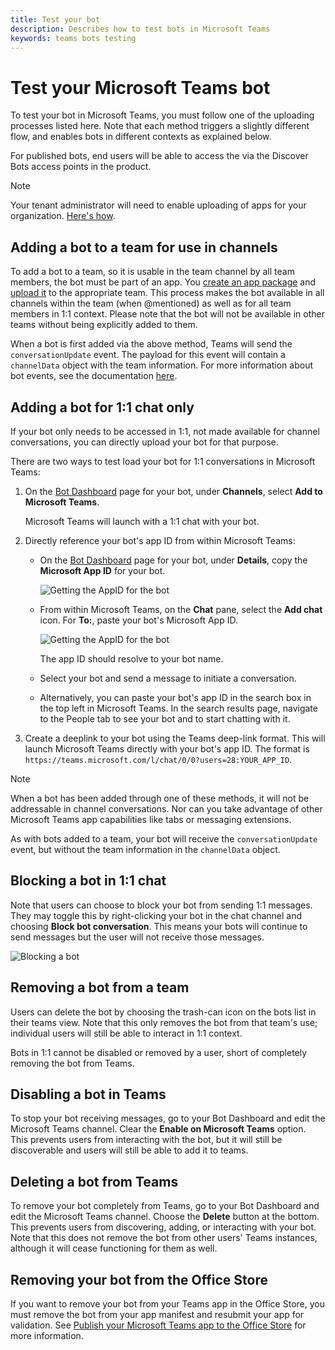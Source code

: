 ```yaml
---
title: Test your bot
description: Describes how to test bots in Microsoft Teams
keywords: teams bots testing
---
```

# Test your Microsoft Teams bot

To test your bot in Microsoft Teams, you must follow one of the uploading processes listed here.  Note that each method triggers a slightly different flow, and enables bots in different contexts as explained below.

For published bots, end users will be able to access the via the Discover Bots access points in the product.

> [!NOTE]
> Your tenant administrator will need to enable uploading of apps for your organization. [Here's how](/microsoftteams/admin-settings).

## Adding a bot to a team for use in channels

To add a bot to a team, so it is usable in the team channel by all team members, the bot must be part of an app. You [create an app package](~/concepts/apps/apps-package) and [upload it](~/concepts/apps/apps-upload) to the appropriate team. This process makes the bot available in all channels within the team (when @mentioned) as well as for all team members in 1:1 context. Please note that the bot will not be available in other teams without being explicitly added to them.

When a bot is first added via the above method, Teams will send the `conversationUpdate` event. The payload for this event will contain a `channelData` object with the team information. For more information about bot events, see the documentation [here](~/concepts/bots/bots-notifications).

## Adding a bot for 1:1 chat only

If your bot only needs to be accessed in 1:1, not made available for channel conversations, you can directly upload your bot for that purpose.

There are two ways to test load your bot for 1:1 conversations in Microsoft Teams:

1. On the [Bot Dashboard](https://dev.botframework.com/bots) page for your bot, under **Channels**, select **Add to Microsoft Teams**.

   Microsoft Teams will launch with a 1:1 chat with your bot.

2. Directly reference your bot's app ID from within Microsoft Teams:
   * On the [Bot Dashboard](https://dev.botframework.com/bots) page for your bot, under **Details**, copy the **Microsoft App ID** for your bot.
	
     ![Getting the AppID for the bot](~/assets/images/bots_appid_botframework.png)
	
   * From within Microsoft Teams, on the **Chat** pane, select the **Add chat** icon. For **To:**, paste your bot's Microsoft App ID.
	
     ![Getting the AppID for the bot](~/assets/images/bots_uploading.png)
		
     The app ID should resolve to your bot name.

   * Select your bot and send a message to initiate a conversation.

   * Alternatively, you can paste your bot's app ID in the search box in the top left in Microsoft Teams. In the search results page, navigate to the People tab to see your bot and to start chatting with it.

3. Create a deeplink to your bot using the Teams deep-link format. This will launch Microsoft Teams directly with your bot's app ID. The format is `https://teams.microsoft.com/l/chat/0/0?users=28:YOUR_APP_ID`.

> [!NOTE]
> When a bot has been added through one of these methods, it will not be addressable in channel conversations. Nor can you take advantage of other Microsoft Teams app capabilities like tabs or messaging extensions.

As with bots added to a team, your bot will receive the `conversationUpdate` event, but without the team information in the `channelData` object.

## Blocking a bot in 1:1 chat

Note that users can choose to block your bot from sending 1:1 messages. They may toggle this by right-clicking your bot in the chat channel and choosing **Block bot conversation**. This means your bots will continue to send messages but the user will not receive those messages.

![Blocking a bot](~/assets/images/bot/botdisable.png)

## Removing a bot from a team

Users can delete the bot by choosing the trash-can icon on the bots list in their teams view. Note that this only removes the bot from that team's use; individual users will still be able to interact in 1:1 context.

Bots in 1:1 cannot be disabled or removed by a user, short of completely removing the bot from Teams.

## Disabling a bot in Teams

To stop your bot receiving messages, go to your Bot Dashboard and edit the Microsoft Teams channel. Clear the **Enable on Microsoft Teams** option. This prevents users from interacting with the bot, but it will still be discoverable and users will still be able to add it to teams.

## Deleting a bot from Teams

To remove your bot completely from Teams, go to your Bot Dashboard and edit the Microsoft Teams channel. Choose the **Delete** button at the bottom. This prevents users from discovering, adding, or interacting with your bot. Note that this does not remove the bot from other users' Teams instances, although it will cease functioning for them as well.

## Removing your bot from the Office Store

If you want to remove your bot from your Teams app in the Office Store, you must remove the bot from your app manifest and resubmit your app for validation. See [Publish your Microsoft Teams app to the Office Store](~/publishing/apps-publish) for more information.

